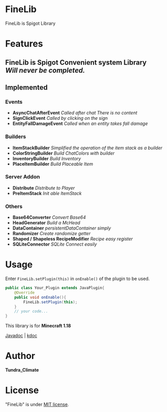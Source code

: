 # FineLib
FineLib is Spigot Library

# Features

FineLib is Spigot Convenient system Library  
***Will never be completed.***
---
## Implemented
### Events
- **AsyncChatAfterEvent** *Called after chat
  There is no content*
- **SignClickEvent** *Called by clicking on the sign*
- **EntityFallDamageEvent** *Called when an entity takes fall damage*
### Builders
- **ItemStackBuilder** *Simplified the operation of the item stack as a builder*
- **ColorStringBuilder** *Build ChatColors with builder*
- **InventoryBuilder** *Build Inventory*
- **PlaceItemBuilder** *Build Placeable Item*
### Server Addon
- **Distribute** *Distribute to Player*
- **PreItemStack** *Init able ItemStack*
### Others
- **Base64Converter** *Convert Base64*
- **HeadGenerator** *Build a McHead*
- **DataContainer** *persistentDataContainer simply*
- **Randomizer** *Create randomize getter*
- **Shaped / Shapeless RecipeModifier** *Recipe easy register*
- **SQLiteConnector** *SQLite Connect easily*

# Usage
Enter `FineLib.setPlugin(this)` in `onEnable()` of the plugin to be used.
```java
public class Your_Plugin extends JavaPlugin{
    @Override
    public void onEnable(){
        FineLib.setPlugin(this);
    }
    // your code...
}
```
This library is for **Minecraft 1.18**  

[Javadoc](https://tundraclimate.github.io/FineLib/javadoc/) | [kdoc](https://tundraclimate.github.io/FineLib/kdoc/)
# Author
**Tundra_Climate**

# License

"FineLib" is under [MIT license](https://en.wikipedia.org/wiki/MIT_License).

